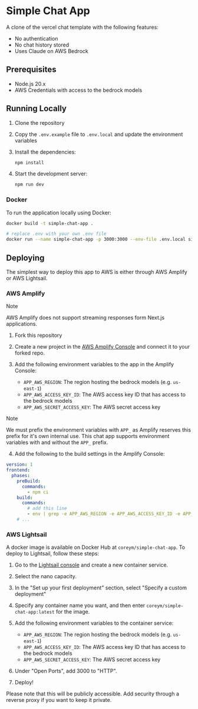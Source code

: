 # Simple Chat App

A clone of the vercel chat template with the following features:

- No authentication
- No chat history stored
- Uses Claude on AWS Bedrock

## Prerequisites

- Node.js 20.x
- AWS Credentials with access to the bedrock models

## Running Locally

1. Clone the repository
2. Copy the `.env.example` file to `.env.local` and update the environment variables
3. Install the dependencies:

   ```bash
   npm install
   ```

4. Start the development server:

   ```bash
   npm run dev
   ```

### Docker

To run the application locally using Docker:

```bash
docker build -t simple-chat-app .
```

```bash
# replace .env with your own .env file
docker run --name simple-chat-app -p 3000:3000 --env-file .env.local simple-chat-app
```

## Deploying

The simplest way to deploy this app to AWS is either through AWS Amplify or AWS Lightsail.

### AWS Amplify

> [!NOTE]
> AWS Amplify does not support streaming responses form Next.js applications.

1. Fork this repository
2. Create a new project in the [AWS Amplify Console](https://console.aws.amazon.com/amplify/home) and connect it to your forked repo.
3. Add the following environment variables to the app in the Amplify Console:

   - `APP_AWS_REGION`: The region hosting the bedrock models (e.g. `us-east-1`)
   - `APP_AWS_ACCESS_KEY_ID`: The AWS access key ID that has access to the bedrock models
   - `APP_AWS_SECRET_ACCESS_KEY`: The AWS secret access key

> [!NOTE]
> We must prefix the environment variables with `APP_` as Amplify reserves this prefix for it's own internal use. This chat app supports environment variables with and without the `APP_` prefix.

4. Add the following to the build settings in the Amplify Console:

```yaml
version: 1
frontend:
  phases:
    preBuild:
      commands:
        - npm ci
    build:
      commands:
        # add this line
        - env | grep -e APP_AWS_REGION -e APP_AWS_ACCESS_KEY_ID -e APP_AWS_SECRET_ACCESS_KEY | sed 's/APP_//1' >> .env.production
    # ...
```

### AWS Lightsail

A docker image is available on Docker Hub at `coreym/simple-chat-app`. To deploy to Lightsail, follow these steps:

1. Go to the [Lightsail console](https://lightsail.aws.amazon.com/ls/webapp/home/containers) and create a new container service.

1. Select the nano capacity.

1. In the "Set up your first deployment" section, select "Specify a custom deployment"

1. Specify any container name you want, and then enter `coreym/simple-chat-app:latest` for the image.

1. Add the following environment variables to the container service:

   - `APP_AWS_REGION`: The region hosting the bedrock models (e.g. `us-east-1`)
   - `APP_AWS_ACCESS_KEY_ID`: The AWS access key ID that has access to the bedrock models
   - `APP_AWS_SECRET_ACCESS_KEY`: The AWS secret access key

1. Under "Open Ports", add 3000 to "HTTP".

1. Deploy!

Please note that this will be publicly accessible. Add security through a reverse proxy if you want to keep it private.
